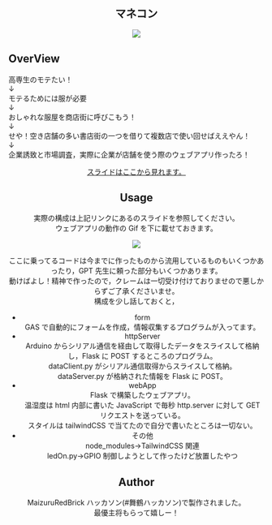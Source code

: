 <h2 align="center">
    マネコン
</h2>

<div align="center">
    <img src="https://github.com/s-hirata0831/mane-con/blob/main/doc/%E3%83%9E.png?raw=true">
</div>

## OverView

高専生のモテたい！  
↓  
モテるためには服が必要  
↓  
おしゃれな服屋を商店街に呼びこもう！  
↓  
せや！空き店舗の多い書店街の一つを借りて複数店で使い回せばええやん！  
↓  
企業誘致と市場調査，実際に企業が店舗を使う際のウェブアプリ作ったろ！

<div align="center">

[スライドはここから見れます。](https://docs.google.com/presentation/d/e/2PACX-1vR1e5fXo759bO0ojsRExOcqqWY-WSJFtWaDxA13EoD0lXOGpQ_u_eG8FoLB4mjlwNdYDCwdyPcLhma5/embed?start=false&loop=false&delayms=3000)

## Usage

実際の構成は上記リンクにあるのスライドを参照してください。  
ウェブアプリの動作の Gif を下に載せておきます。

<div align="center">
    <img src="https://github.com/s-hirata0831/mane-con/blob/main/doc/%E5%8B%95%E4%BD%9C%E3%81%AE%E6%A7%98%E5%AD%90.gif?raw=true">
</div>

ここに乗ってるコードは今までに作ったものから流用しているものもいくつかあったり，GPT 先生に頼った部分もいくつかあります。  
動けばよし！精神で作ったので，クレームは一切受け付けておりませので悪しからずご了承くださいませ。  
構成を少し話しておくと，

- form  
  GAS で自動的にフォームを作成，情報収集するプログラムが入ってます。
- httpServer  
  Arduino からシリアル通信を経由して取得したデータをスライスして格納し，Flask に POST するところのプログラム。  
  dataClient.py がシリアル通信取得からスライスして格納。  
  dataServer.py が格納された情報を Flask に POST。
- webApp  
  Flask で構築したウェブアプリ。  
  温湿度は html 内部に書いた JavaScript で毎秒 http.server に対して GET リクエストを送っている。  
  スタイルは tailwindCSS で当てたので自分で書いたところは一切ない。
- その他  
  node_modules→TailwindCSS 関連  
  ledOn.py→GPIO 制御しようとして作ったけど放置したやつ

## Author

MaizuruRedBrick ハッカソン(#舞鶴ハッカソン)で製作されました。  
最優主将もらって嬉しー！
